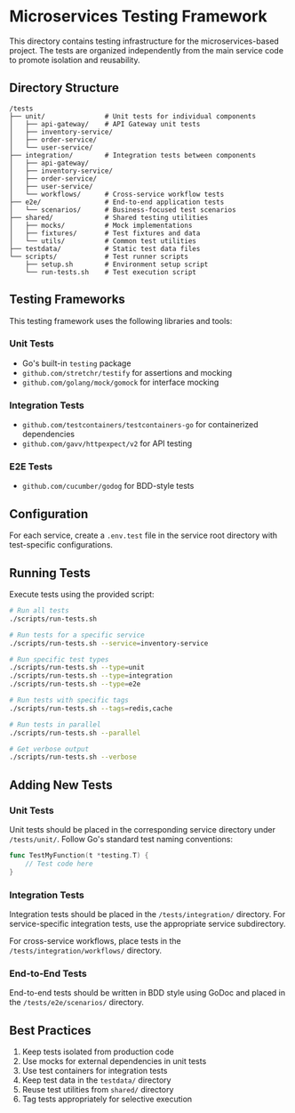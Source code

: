 # Microservices Testing Framework

This directory contains testing infrastructure for the microservices-based project. The tests are organized independently from the main service code to promote isolation and reusability.

## Directory Structure

```
/tests
├── unit/               # Unit tests for individual components
│   ├── api-gateway/    # API Gateway unit tests
│   ├── inventory-service/
│   ├── order-service/
│   └── user-service/
├── integration/        # Integration tests between components
│   ├── api-gateway/
│   ├── inventory-service/
│   ├── order-service/
│   ├── user-service/
│   └── workflows/      # Cross-service workflow tests
├── e2e/                # End-to-end application tests
│   └── scenarios/      # Business-focused test scenarios
├── shared/             # Shared testing utilities
│   ├── mocks/          # Mock implementations
│   ├── fixtures/       # Test fixtures and data
│   └── utils/          # Common test utilities
├── testdata/           # Static test data files
└── scripts/            # Test runner scripts
    ├── setup.sh        # Environment setup script
    └── run-tests.sh    # Test execution script
```

## Testing Frameworks

This testing framework uses the following libraries and tools:

### Unit Tests
- Go's built-in `testing` package
- `github.com/stretchr/testify` for assertions and mocking
- `github.com/golang/mock/gomock` for interface mocking

### Integration Tests
- `github.com/testcontainers/testcontainers-go` for containerized dependencies
- `github.com/gavv/httpexpect/v2` for API testing

### E2E Tests
- `github.com/cucumber/godog` for BDD-style tests

## Configuration

For each service, create a `.env.test` file in the service root directory with test-specific configurations.

## Running Tests

Execute tests using the provided script:

```bash
# Run all tests
./scripts/run-tests.sh

# Run tests for a specific service
./scripts/run-tests.sh --service=inventory-service

# Run specific test types
./scripts/run-tests.sh --type=unit
./scripts/run-tests.sh --type=integration
./scripts/run-tests.sh --type=e2e

# Run tests with specific tags
./scripts/run-tests.sh --tags=redis,cache

# Run tests in parallel
./scripts/run-tests.sh --parallel

# Get verbose output
./scripts/run-tests.sh --verbose
```

## Adding New Tests

### Unit Tests

Unit tests should be placed in the corresponding service directory under `/tests/unit/`. Follow Go's standard test naming conventions:

```go
func TestMyFunction(t *testing.T) {
    // Test code here
}
```

### Integration Tests

Integration tests should be placed in the `/tests/integration/` directory. For service-specific integration tests, use the appropriate service subdirectory.

For cross-service workflows, place tests in the `/tests/integration/workflows/` directory.

### End-to-End Tests

End-to-end tests should be written in BDD style using GoDoc and placed in the `/tests/e2e/scenarios/` directory.

## Best Practices

1. Keep tests isolated from production code
2. Use mocks for external dependencies in unit tests
3. Use test containers for integration tests
4. Keep test data in the `testdata/` directory
5. Reuse test utilities from `shared/` directory
6. Tag tests appropriately for selective execution 